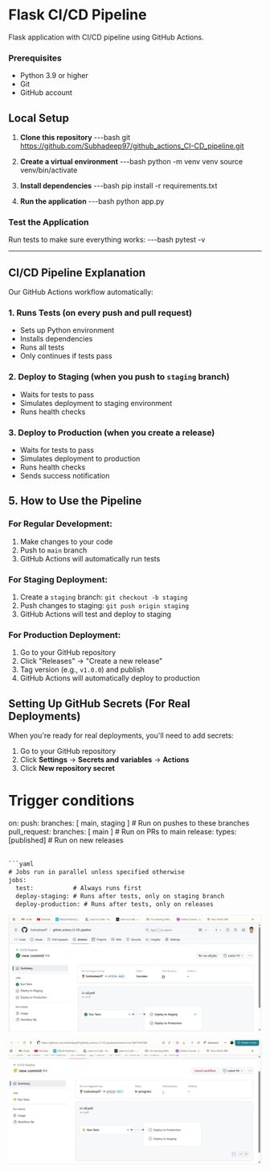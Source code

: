 # Flask CI/CD Pipeline 

Flask application with CI/CD pipeline using GitHub Actions.


### Prerequisites
- Python 3.9 or higher
- Git
- GitHub account

## Local Setup

1. **Clone this repository**
---bash
git https://github.com/Subhadeep97/github_actions_CI-CD_pipeline.git



2. **Create a virtual environment**
---bash
python -m venv venv
source venv/bin/activate


3. **Install dependencies**
---bash
pip install -r requirements.txt


4. **Run the application**
---bash
python app.py



### Test the Application

Run tests to make sure everything works:
---bash
pytest -v

------


## CI/CD Pipeline Explanation

Our GitHub Actions workflow automatically:

### 1. **Runs Tests** (on every push and pull request)
- Sets up Python environment
- Installs dependencies
- Runs all tests
- Only continues if tests pass

### 2. **Deploy to Staging** (when you push to `staging` branch)
- Waits for tests to pass
- Simulates deployment to staging environment
- Runs health checks

### 3. **Deploy to Production** (when you create a release)
- Waits for tests to pass
- Simulates deployment to production
- Runs health checks
- Sends success notification

## 5. How to Use the Pipeline

### For Regular Development:
1. Make changes to your code
2. Push to `main` branch
3. GitHub Actions will automatically run tests

### For Staging Deployment:
1. Create a `staging` branch: `git checkout -b staging`
2. Push changes to staging: `git push origin staging`
3. GitHub Actions will test and deploy to staging

### For Production Deployment:
1. Go to your GitHub repository
2. Click "Releases" → "Create a new release"
3. Tag version (e.g., `v1.0.0`) and publish
4. GitHub Actions will automatically deploy to production

## Setting Up GitHub Secrets (For Real Deployments)

When you're ready for real deployments, you'll need to add secrets:

1. Go to your GitHub repository
2. Click **Settings** → **Secrets and variables** → **Actions**
3. Click **New repository secret**



# Trigger conditions
on:
  push:
    branches: [ main, staging ]  # Run on pushes to these branches
  pull_request:
    branches: [ main ]           # Run on PRs to main
  release:
    types: [published]           # Run on new releases
```

```yaml
# Jobs run in parallel unless specified otherwise
jobs:
  test:           # Always runs first
  deploy-staging: # Runs after tests, only on staging branch
  deploy-production: # Runs after tests, only on releases
```


![alt text](SS1-1.jpg)


![alt text](SS2.jpg)




